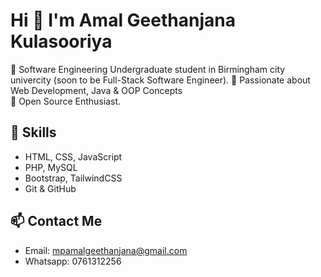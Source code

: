 # Hi 👋 I'm  Amal Geethanjana Kulasooriya

🔹 Software Engineering Undergraduate student in Birmingham city univercity (soon to be Full-Stack Software Engineer). 
🔹 Passionate about Web Development, Java & OOP Concepts  
🔹 Open Source Enthusiast.  

## 🚀 Skills
- HTML, CSS, JavaScript  
- PHP, MySQL  
- Bootstrap, TailwindCSS  
- Git & GitHub  

## 📫 Contact Me
- Email: mpamalgeethanjana@gmail.com
- Whatsapp: 0761312256
  
 
